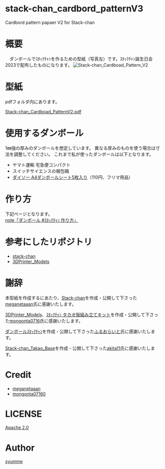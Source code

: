 # stack-chan_cardbord_patternV3
 Cardbord pattern papaer V2 for Stack-chan

# 概要

　ダンボールでｽﾀｯｸﾁｬﾝを作るための型紙（写真左）です。ｽﾀｯｸﾁｬﾝ誕生日会2023で配布したものになります。
![Stack-chan_Cardboad_Pattern_V2](images/stack-chan_cardbord_patternV2.jpg)

# 型紙
pdfフォルダ内にあります。 

[Stack-chan_Cardboad_PatternV2.pdf](pdf/stack-chan_cardbord_patternV2.pdf)

# 使用するダンボール
1㎜強の厚みのダンボールを想定しています。
異なる厚みのものを使う場合は寸法を調整してください。
これまで私が使ったダンボールは以下となります。
- ヤマト運輸 宅急便コンパクト
- スイッチサイエンスの梱包箱
- [ダイソー A4ダンボールシート5枚入り](https://jp.daisonet.com/products/4550480102443)（110円、フリマ用品）

# 作り方
下記ページとなります。  
[note「ダンボール #ｽﾀｯｸﾁｬﾝ 作り方」](https://note.com/syumme/n/naa6db8b47bbd)

# 参考にしたリポジトリ
- [stack-chan](https://github.com/meganetaaan/stack-chan)
- [3DPrinter_Models](https://github.com/mongonta0716/3DPrinter_Models)

# 謝辞
本型紙を作成するにあたり、[Stack-chan](https://github.com/meganetaaan/stack-chan)を作成・公開して下さった[meganetaaan](https://github.com/meganetaaan)氏に感謝いたします。

[3DPrinter_Models](https://github.com/mongonta0716/3DPrinter_Models)、[ｽﾀｯｸﾁｬﾝ タカオ版組み立てキット](https://raspberrypi.mongonta.com/about-products-stackchan-m5gobottom-version/)を作成・公開して下さった[mongonta0716](https://github.com/mongonta0716)氏に感謝いたします。

[ダンボールｽﾀｯｸﾁｬﾝ](https://fluorite36.hatenablog.com/entry/2021/11/16/213620)を作成・公開して下さった[ふるおらいと](https://fluorite36.hatenablog.com/)氏に感謝いたします。

[Stack-chan_Takao_Base](https://github.com/akita11/Stack-chan_Takao_Base)を作成・公開して下さった[akita11](https://github.com/akita11)氏に感謝いたします。

# Credit
- [meganetaaan](https://github.com/meganetaaan)
- [mongonta07160](https://github.com/mongonta0716)

# LICENSE
[Apache 2.0](LICENSE-2.0.txt)

# Author
[syumme](https://github.com/syumme)